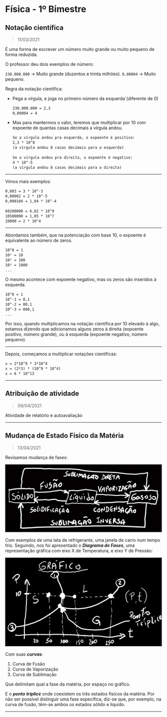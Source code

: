 # Física - 1º Bimestre

## Notação científica
> 11/03/2021

É uma forma de escrever um número muito grande ou muito pequeno de forma reduzida.

O professor deu dois exemplos de número:

`230.000.000` -> Muito grande (duzentos e trinta milhões).
`0,00004` -> Muito pequeno.

Regra da notação científica:
- Pega a vírgula, e joga no primeiro número da esquerda`(diferente de 0)
    ```
    230.000.000 = 2,3
    0,00004 = 4
    ```
- Mas para mantermos o valor, teremos que multiplicar por 10 com expoente de quantas casas decimais a vírgula andou.
    ```
    Se a vírgula andou pra esquerda, o expoente é positivo:
    2,3 * 10^8
    (a vírgula andou 8 casas decimais para a esquerda)

    Se a vírgula andou pra direita, o expoente é negativo:
    4 * 10^-5
    (a vírgula andou 8 casas decimais para a direita)
    ```

---

Vimos mais exemplos:

```
0,003 = 3 * 10^-3
0,00002 = 2 * 10^-5
0,000104 = 1,04 * 10^-4

60200000 = 6,02 * 10^9
10500000 = 1,05 * 10^7
20000 = 2 * 10^4
```

---

Abordamos também, que na potenciação com base 10, o expoente é equivalente ao número de zeros.
```
10^0 = 1
10¹ = 10
10² = 100
10³ = 1000
...
```

O mesmo acontece com expoente negativo, mas os zeros são inseridos à esquerda.
```
10^0 = 1
10^-1 = 0,1
10^-2 = 00,1
10^-3 = 000,1
...
```

Por isso, quando multiplicamos na notação científica por 10 elevado à algo, estamos dizendo que adicionamos alguns zeros à direita (expoente positivo, número grande), ou à esquerda (expoente negativo, número pequeno).

---

Depois, começamos a multiplicar notações científicas:
```
x = 2*10^9 * 3*10^4
x = (2*3) * (10^9 * 10^4)
x = 6 * 10^13
```

---

## Atribuição de atividade

> 09/04/2021

Atividade de relatório e autoavaliação

---

## Mudança de Estado Físico da Matéria

> 13/04/2021

Revisamos mudança de fases:

![Mudança de Fases](./mudancafases.png)

Com exemplos de uma lata de refrigerante, uma janela de carro num tempo frio. Seguindo, nos foi apresentado o ***Diagrama de Fases***, uma representação gráfica com eixo X de Temperatura, e eixo Y de Pressão:

![Diagrama de Fases](./diagramafases.png)

Com suas ***curvas***:

1. Curva de Fusão
2. Curva de Vaporização
3. Curva de Sublimação

Que delimitam qual a fase da matéria, por espaço no gráfico.

E o ***ponto tríplice*** onde coexistem os três estados físicos da matéria. Por não ser possível distinguir uma fase específica, diz-se que, por exemplo, na curva de fusão, têm-se ambos os estados sólido e líquido.

---

